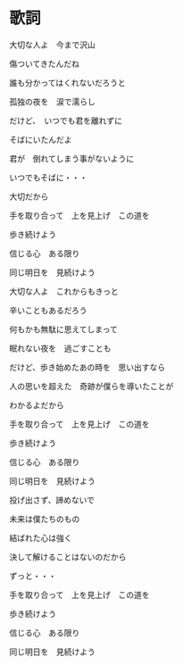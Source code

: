 # 歌詞

大切な人よ　今まで沢山

傷ついてきたんだね

誰も分かってはくれないだろうと

孤独の夜を　涙で濡らし

だけど、　いつでも君を離れずに

そばにいたんだよ

君が　倒れてしまう事がないように

いつでもそばに・・・

大切だから

手を取り合って　上を見上げ　この道を

歩き続けよう

信じる心　ある限り

同じ明日を　見続けよう

大切な人よ　これからもきっと

辛いこともあるだろう

何もかも無駄に思えてしまって

眠れない夜を　過ごすことも

だけど、歩き始めたあの時を　思い出すなら

人の思いを超えた　奇跡が僕らを導いたことが

わかるよだから

手を取り合って　上を見上げ　この道を

歩き続けよう

信じる心　ある限り

同じ明日を　見続けよう

投げ出さず、諦めないで

未来は僕たちのもの

結ばれた心は強く

決して解けることはないのだから

ずっと・・・

手を取り合って　上を見上げ　この道を

歩き続けよう

信じる心　ある限り

同じ明日を　見続けよう